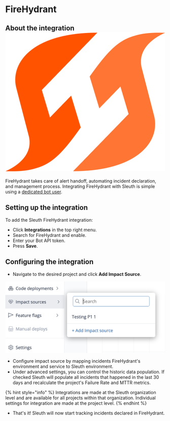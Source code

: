 # FireHydrant

## About the integration <img src="../../.gitbook/assets/firehydrant-logo.png" alt="" data-size="line">

FireHydrant takes care of alert handoff, automating incident declaration, and management process. Integrating FireHydrant with Sleuth is simple using a [dedicated bot user](https://app.firehydrant.io/organizations/bots).

## Setting up the integration

To add the Sleuth FireHydrant integration:

* Click **Integrations** in the top right menu.
* Search for FireHydrant and enable.
* Enter your Bot API token.
* Press **Save**.

## Configuring the integration

* Navigate to the desired project and click **Add Impact Source**.

![](<../../.gitbook/assets/image (5) (2).png>)

* Configure impact source by mapping incidents FireHydrant's environment and service to Sleuth environment.
* Under advanced settings, you can control the historic data population. If checked Sleuth will populate all incidents that happened in the last 30 days and recalculate the project's Failure Rate and MTTR metrics.

{% hint style="info" %}
Integrations are made at the Sleuth organization level and are available for all projects within that organization. Individual settings for integration are made at the project level.
{% endhint %}

* That's it! Sleuth will now start tracking incidents declared in FireHydrant.
